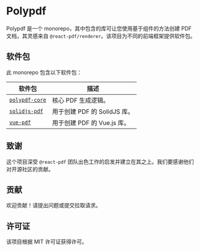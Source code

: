 # Polypdf

Polypdf 是一个 monorepo，其中包含的库可让您使用基于组件的方法创建 PDF 文档，其灵感来自 `@react-pdf/renderer`。该项目为不同的前端框架提供软件包。

## 软件包

此 monorepo 包含以下软件包：

| 软件包                                       | 描述                               |
| --------------------------------------------- | ----------------------------------------- |
| [`polypdf-core`](./packages/polypdf-core)       | 核心 PDF 生成逻辑。            |
| [`solidjs-pdf`](./packages/solidjs-pdf)         | 用于创建 PDF 的 SolidJS 库。      |
| [`vue-pdf`](./packages/vue-pdf)                 | 用于创建 PDF 的 Vue.js 库。       |

## 致谢

这个项目深受 `@react-pdf` 团队出色工作的启发并建立在其之上。我们要感谢他们对开源社区的贡献。

## 贡献

欢迎贡献！请提出问题或提交拉取请求。

## 许可证

该项目根据 MIT 许可证获得许可。
